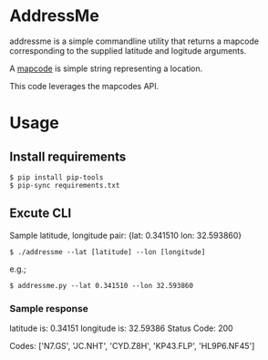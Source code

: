 # AddressMe
addressme is a simple commandline utility that returns a mapcode
corresponding to the supplied latitude and logitude arguments.

A [mapcode](http://www.mapcode.com/) is simple string representing a location.

This code leverages the mapcodes API.

# Usage

## Install requirements

    $ pip install pip-tools
    $ pip-sync requirements.txt

## Excute CLI
Sample latitude, longitude pair: {lat:  0.341510 lon: 32.593860}

    $ ./addressme --lat [latitude] --lon [longitude]

e.g.;

    $ addressme.py --lat 0.341510 --lon 32.593860

### Sample response
latitude is: 0.34151
longitude is: 32.59386
Status Code: 200

Codes: ['N7.GS', 'JC.NHT', 'CYD.Z8H', 'KP43.FLP', 'HL9P6.NF45']
